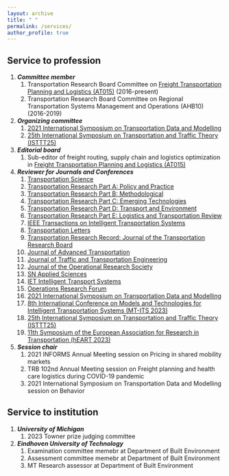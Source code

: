 ```yaml
---
layout: archive
title: " "
permalink: /services/
author_profile: true
---
```



## Service to profession

1. ***Committee member***
     1. Transportation Research Board Committee on [Freight Transportation Planning and Logistics (AT015)](https://freightplanning.org/) (2016-present)
     2. Transportation Research Board Committee on Regional Transportation Systems Management and Operations (AHB10) (2016-2019)
2. ***Organizing committee***
     1. [2021 International Symposium on Transportation Data and Modelling](https://limos.engin.umich.edu/istdm2021/)
     2. [25th International Symposium on Transportation and Traffic Theory (ISTTT25)](https://limos.engin.umich.edu/isttt25/)
3. ***Editorial board***
     1. Sub-editor of freight routing, supply chain and logistics optimization in [Freight Transportation Planning and Logistics (AT015)](https://freightplanning.org/editorial-board/)
4. ***Reviewer for Journals and Conferences***
    1. [Transportation Science](https://pubsonline.informs.org/journal/trsc)
    2. [Transportation Research Part A: Policy and Practice](https://www.sciencedirect.com/journal/transportation-research-part-a-policy-and-practice)
    3. [Transportation Research Part B: Methodological](https://www.sciencedirect.com/journal/transportation-research-part-b-methodological)
    4. [Transportation Research Part C: Emerging Technologies](https://www.sciencedirect.com/journal/transportation-research-part-c-emerging-technologies)
    5. [Transportation Research Part D: Transport and Environment](https://www.sciencedirect.com/journal/transportation-research-part-d-transport-and-environment)
    6. [Transportation Research Part E: Logistics and Transportation Review](https://www.sciencedirect.com/journal/transportation-research-part-e-logistics-and-transportation-review)
    7. [IEEE Transactions on Intelligent Transportation Systems](https://ieeexplore.ieee.org/xpl/RecentIssue.jsp?punumber=6979)
    8. [Transportation Letters](https://www.tandfonline.com/journals/ytrl20)
    9. [Transportation Research Record: Journal of the Transportation Research Board](https://journals.sagepub.com/home/trr)
    10. [Journal of Advanced Transportation](https://www.hindawi.com/journals/jat/)
    11. [Journal of Traffic and Transportation Engineering](https://www.sciencedirect.com/journal/journal-of-traffic-and-transportation-engineering-english-edition)
    12. [Journal of the Operational Research Society](https://www.tandfonline.com/journals/tjor20)
    13. [SN Applied Sciences](https://www.springer.com/journal/42452?gclid=Cj0KCQjw2cWgBhDYARIsALggUhoS6CSmt1CieMpBuugmzQnvXxWKpcuGyD8Y--Hk1ipPVJYu_qkmIMcaAoVBEALw_wcB)
    14. [IET Intelligent Transport Systems](https://ietresearch.onlinelibrary.wiley.com/journal/17519578)
    15. [Operations Research Forum](https://www.springer.com/journal/43069)
    16. [2021 International Symposium on Transportation Data and Modelling](https://limos.engin.umich.edu/istdm2021/)
    17. [8th International Conference on Models and Technologies for Intelligent Transportation Systems (MT-ITS 2023)](https://mt-its2023.eurecom.fr/)
    18. [25th International Symposium on Transportation and Traffic Theory (ISTTT25)](https://limos.engin.umich.edu/isttt25/)
    19. [11th Symposium of the European Association for Research in Transportation (hEART 2023)](https://heart2023.org/)
5. ***Session chair***
    1. 2021 INFORMS Annual Meeting session on Pricing in shared mobility markets
    2. TRB 102nd Annual Meeting session on Freight planning and health care logistics during COVID-19 pandemic
    3. 2021 International Symposium on Transportation Data and Modelling session on Behavior

## Service to institution

1. ***University of Michigan***
    1. 2023 Towner prize judging committee
2. ***Eindhoven University of Technology***
    1. Examination committee memebr at Department of Built Environment
    2. Assessment committee memebr at Department of Built Environment
    3. MT Research assessor at Department of Built Environment  

